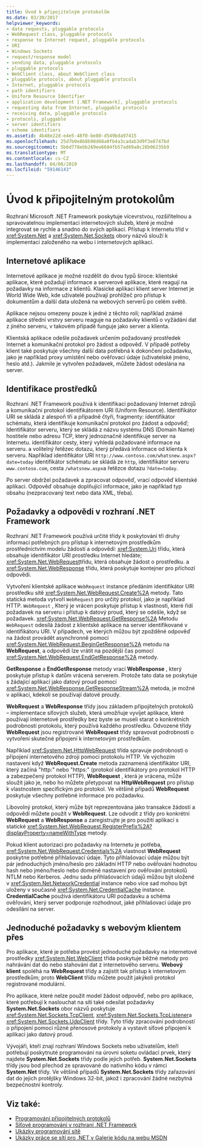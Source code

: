 ```yaml
---
title: Úvod k připojitelným protokolům
ms.date: 03/30/2017
helpviewer_keywords:
- data requests, pluggable protocols
- WebRequest class, pluggable protocols
- response to Internet request, pluggable protocols
- URI
- Windows Sockets
- request/response model
- sending data, pluggable protocols
- pluggable protocols
- WebClient class, about WebClient class
- pluggable protocols, about pluggable protocols
- Internet, pluggable protocols
- path identifiers
- Uniform Resource Identifier
- application development [.NET Framework], pluggable protocols
- requesting data from Internet, pluggable protocols
- receiving data, pluggable protocols
- protocols, pluggable
- server identifiers
- scheme identifiers
ms.assetid: 4b48e22d-e4e5-48f0-be80-d549bda97415
ms.openlocfilehash: 25d7b0e8b8b98d68a0fb4a3cadab3d9f3e8747bd
ms.sourcegitcommit: 5b6d778ebb269ee6684fb57ad69a8c28b06235b9
ms.translationtype: MT
ms.contentlocale: cs-CZ
ms.lasthandoff: 04/08/2019
ms.locfileid: "59146143"
---
```

# <a name="introducing-pluggable-protocols"></a>Úvod k připojitelným protokolům
Rozhraní Microsoft .NET Framework poskytuje vícevrstvou, rozšiřitelnou a spravovatelnou implementaci internetových služeb, které je možné integrovat se rychle a snadno do svých aplikací. Přístup k Internetu tříd v <xref:System.Net> a <xref:System.Net.Sockets> obory názvů slouží k implementaci založeného na webu i internetových aplikací.  
  
## <a name="internet-applications"></a>Internetové aplikace  
 Internetové aplikace je možné rozdělit do dvou typů široce: klientské aplikace, které požadují informace a serverové aplikace, které reagují na požadavky na informace z klientů. Klasické aplikaci klient server Internet je World Wide Web, kde uživatelé používají prohlížeč pro přístup k dokumentům a další data uložená na webových serverů po celém světě.  
  
 Aplikace nejsou omezeny pouze k jedné z těchto rolí; například známé aplikace střední vrstvy serveru reaguje na požadavky klientů o vyžádání dat z jiného serveru, v takovém případě funguje jako server a klienta.  
  
 Klientská aplikace odešle požadavek určením požadovaný prostředek Internet a komunikační protokol pro žádost a odpověď. V případě potřeby klient také poskytuje všechny další data potřebná k dokončení požadavku, jako je například proxy umístění nebo ověřovací údaje (uživatelské jméno, heslo atd.). Jakmile je vytvořen požadavek, můžete žádost odeslána na server.  
  
## <a name="identifying-resources"></a>Identifikace prostředků  
 Rozhraní .NET Framework používá k identifikaci požadovaný Internet zdrojů a komunikační protokol identifikátorem URI (Uniform Resource). Identifikátor URI se skládá z alespoň tři a případně čtyři, fragmenty: identifikátor schématu, která identifikuje komunikační protokol pro žádost a odpověď; Identifikátor serveru, který se skládá z názvu systému DNS (Domain Name) hostitele nebo adresu TCP, který jednoznačně identifikuje server na Internetu. identifikátor cesty, který vyhledá požadované informace na serveru. a volitelný řetězec dotazu, který předává informace od klienta k serveru. Například identifikátor URI `http://www.contoso.com/whatsnew.aspx?date=today` identifikátor schématu se skládá ze `http`, identifikátor serveru `www.contoso.com`, cesta `/whatsnew.aspx`a řetězce dotazu `?date=today`.  
  
 Po server obdržel požadavek a zpracovat odpověď, vrací odpověď klientské aplikaci. Odpověď obsahuje doplňující informace, jako je například typ obsahu (nezpracovaný text nebo data XML, třeba).  
  
## <a name="requests-and-responses-in-the-net-framework"></a>Požadavky a odpovědi v rozhraní .NET Framework  
 Rozhraní .NET Framework používá určité třídy k poskytování tři druhy informací potřebných pro přístup k internetovým prostředkům prostřednictvím modelu žádostí a odpovědí: <xref:System.Uri> třídu, která obsahuje identifikátor URI prostředku Internet hledáte; <xref:System.Net.WebRequest>třídu, která obsahuje žádost o prostředku. a <xref:System.Net.WebResponse> třídu, která poskytuje kontejner pro příchozí odpovědi.  
  
 Vytvoření klientské aplikace `WebRequest` instance předáním identifikátor URI prostředku sítě <xref:System.Net.WebRequest.Create%2A> metody. Tato statická metoda vytvoří `WebRequest` pro určitý protokol, jako je například HTTP. `WebRequest` , Který je vrácen poskytuje přístup k vlastnosti, které řídí požadavek na serveru i přístup k datový proud, který se odešle, když se požadavek. <xref:System.Net.WebRequest.GetResponse%2A> Metodu `WebRequest` odesílá žádost z klientské aplikace na server identifikované v identifikátoru URI. V případech, ve kterých můžou být zpožděné odpověď na žádost provádět asynchronně pomocí <xref:System.Net.WebRequest.BeginGetResponse%2A> metodu na **WebRequest**, a odpovědi lze vrátit na pozdější čas pomocí <xref:System.Net.WebRequest.EndGetResponse%2A> metody.  
  
 **GetResponse** a **EndGetResponse** metody vrací **WebResponse** , který poskytuje přístup k datům vrácená serverem. Protože tato data se poskytuje s žádající aplikací jako datový proud pomocí <xref:System.Net.WebResponse.GetResponseStream%2A> metoda, je možné v aplikaci, kdekoli se používají datové proudy.  
  
 **WebRequest** a **WebResponse** třídy jsou základem připojitelných protokolů – implementace síťových služeb, která umožňuje vyvíjet aplikace, které používají internetové prostředky bez byste se museli starat o konkrétních podrobností protokolu, který používá každého prostředku. Odvozené třídy **WebRequest** jsou registrované **WebRequest** třídy spravovat podrobnosti o vytvoření skutečné připojení k internetovým prostředkům.  
  
 Například <xref:System.Net.HttpWebRequest> třída spravuje podrobnosti o připojení internetového zdroji pomocí protokolu HTTP. Ve výchozím nastavení když **WebRequest.Create** metoda zaznamená identifikátor URI, který začíná "http:" nebo "https:" (protokol identifikátory pro protokol HTTP a zabezpečený protokol HTTP), **WebRequest** , která je vrácena, může sloužit jako je, nebo ho můžete přetypovat na **HttpWebRequest** pro přístup k vlastnostem specifickým pro protokol. Ve většině případů **WebRequest** poskytuje všechny potřebné informace pro požadavku.  
  
 Libovolný protokol, který může být reprezentována jako transakce žádostí a odpovědí můžete použít v **WebRequest**. Lze odvodit z třídy pro konkrétní **WebRequest** a **WebResponse** a zaregistrujte je pro použití aplikací s statické <xref:System.Net.WebRequest.RegisterPrefix%2A?displayProperty=nameWithType> metody.  
  
 Pokud klient autorizaci pro požadavky na Internetu je potřeba, <xref:System.Net.WebRequest.Credentials%2A> vlastnost **WebRequest** poskytne potřebné přihlašovací údaje. Tyto přihlašovací údaje můžou být pár jednoduchých jméno/heslo pro základní HTTP nebo ověřování hodnotou hash nebo jméno/heslo nebo doméně nastavení pro ověřování protokolů NTLM nebo Kerberos. Jednu sadu přihlašovacích údajů můžou být uložené v <xref:System.Net.NetworkCredential> instance nebo více sad mohou být uloženy v současně <xref:System.Net.CredentialCache> instance. **CredentialCache** používá identifikátoru URI požadavku a schéma ověřování, který server podporuje rozhodnout, jaké přihlašovací údaje pro odesílání na server.  
  
## <a name="simple-requests-with-webclient"></a>Jednoduché požadavky s webovým klientem přes  
 Pro aplikace, které je potřeba provést jednoduché požadavky na internetové prostředky <xref:System.Net.WebClient> třída poskytuje běžné metody pro nahrávání dat do nebo stahování dat z internetového serveru. **Webový klient** spoléhá na **WebRequest** třídy a zajistit tak přístup k internetovým prostředkům; proto **WebClient** třídu můžete použít jakýkoli protokol registrované modulární.  
  
 Pro aplikace, které nelze použít model žádost odpověď, nebo pro aplikace, které potřebují k naslouchat na síti také odesílat požadavky **System.Net.Sockets** obor názvů poskytuje <xref:System.Net.Sockets.TcpClient>, <xref:System.Net.Sockets.TcpListener>a <xref:System.Net.Sockets.UdpClient> třídy. Tyto třídy zpracování podrobností o připojení pomocí různé přenosové protokoly a vystavit síťové připojení k aplikaci jako datový proud.  
  
 Vývojáři, kteří znají rozhraní Windows Sockets nebo uživatelům, kteří potřebují poskytnuté programování na úrovni soketu ovládací prvek, který najdete **System.Net.Sockets** třídy podle jejich potřeb. **System.Net.Sockets** třídy jsou bod přechod ze spravované do nativního kódu v rámci **System.Net** třídy. Ve většině případů **System.Net.Sockets** třídy zařazování dat do jejich protějšky Windows 32-bit, jakož i zpracování žádné nezbytná bezpečnostní kontroly.  
  
## <a name="see-also"></a>Viz také:

- [Programování připojitelných protokolů](../../../docs/framework/network-programming/programming-pluggable-protocols.md)
- [Síťové programování v rozhraní .NET Framework](../../../docs/framework/network-programming/index.md)
- [Ukázky programování sítě](../../../docs/framework/network-programming/network-programming-samples.md)
- [Ukázky práce se sítí pro .NET v Galerie kódu na webu MSDN](https://code.msdn.microsoft.com/Wiki/View.aspx?ProjectName=nclsamples)

